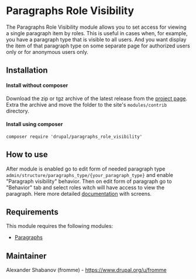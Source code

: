 # Paragraphs Role Visibility

The Paragraphs Role Visibility module allows you to set access for viewing a
single paragraph item by roles. This is useful in cases when, for example, you
have a paragraph type that is visible to all users. And you want display the
item of that paragraph type on some separate page for authorized users only or
for anonymous users only.

## Installation

#### Install without composer

Download the zip or tgz archive of the latest release from the [project page](https://www.drupal.org/project/paragraphs_role_visibility).
Extra the archive and move the folder to the site's `modules/contrib` directory.

#### Install using composer

`composer require 'drupal/paragraphs_role_visibility'`

## How to use

After module is enabled go to edit form of needed paragraph type `admin/structure/paragraphs_type/{your_paragraph_type}` and enable "Paragraph visibility" behavior. Then on edit form of paragraph go to "Behavior" tab and select roles witch will have access to view the paragraph. Here more detailed [documentation](https://www.drupal.org/docs/contributed-modules/paragraphs-role-visibility-0) with screens.

## Requirements

This module requires the following modules:
- [Paragraphs](https://www.drupal.org/project/paragraphs)

## Maintainer

Alexander Shabanov (fromme) - https://www.drupal.org/u/fromme

